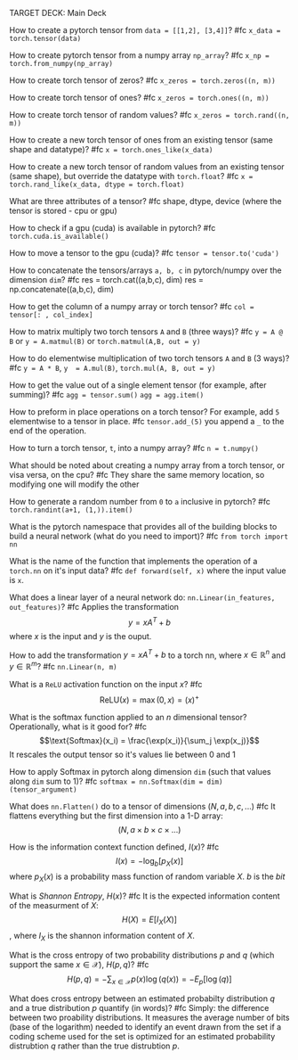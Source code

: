 TARGET DECK: Main Deck

How to create a pytorch tensor from `data = [[1,2], [3,4]]`? #fc 
`x_data = torch.tensor(data)`
<!--ID: 1623065153784-->


How to create pytorch tensor from a numpy array `np_array`? #fc 
`x_np = torch.from_numpy(np_array)`
<!--ID: 1623065153822-->

How to create torch tensor of zeros? #fc 
`x_zeros = torch.zeros((n, m))`
<!--ID: 1623065470056-->


How to create torch tensor of ones? #fc 
`x_zeros = torch.ones((n, m))`
<!--ID: 1623065470113-->


How to create torch tensor of random values? #fc 
`x_zeros = torch.rand((n, m))`
<!--ID: 1623065470116-->


How to create a new torch tensor of ones from an existing tensor (same shape and datatype)? #fc
`x = torch.ones_like(x_data)`
<!--ID: 1623065470119-->


How to create a new torch tensor of random values from an existing tensor (same shape), but override the datatype with `torch.float`? #fc
`x = torch.rand_like(x_data, dtype = torch.float)`
<!--ID: 1623065470122-->

What are three attributes of a tensor? #fc 
shape, dtype, device (where the tensor is stored - cpu or gpu)
<!--ID: 1623066260331-->


How to check if a gpu (cuda) is available in pytorch? #fc 
`torch.cuda.is_available()`
<!--ID: 1623066260364-->


How to move a tensor to the gpu (cuda)? #fc 
`tensor = tensor.to('cuda')`
<!--ID: 1623066260369-->


How to concatenate the tensors/arrays `a, b, c` in pytorch/numpy over the dimension `dim`? #fc 
res = torch.cat((a,b,c), dim)
res = np.concatenate((a,b,c), dim)
<!--ID: 1623066260375-->

How to get the column of a numpy array or torch tensor? #fc 
`col = tensor[: , col_index]`
<!--ID: 1623066544756-->


How to matrix multiply two torch tensors `A` and `B` (three ways)? #fc
`y = A @ B` or `y = A.matmul(B)` or `torch.matmul(A,B, out = y)`
<!--ID: 1623066544764-->


How to do elementwise multiplication of two torch tensors `A` and `B` (3 ways)? #fc 
`y = A * B`, `y  = A.mul(B)`, `torch.mul(A, B, out = y)` 
<!--ID: 1623066544767-->


How to get the value out of a single element tensor (for example, after summing)? #fc 
`agg = tensor.sum()`
`agg = agg.item()`
<!--ID: 1623066655534-->

How to preform in place operations on a torch tensor? For example, add `5` elementwise to a tensor in place. #fc 
`tensor.add_(5)`
you append a `_` to the end of the operation.
<!--ID: 1623067213535-->


How to turn a torch tensor, `t`, into a numpy array? #fc 
`n = t.numpy()`
<!--ID: 1623067213577-->


What should be noted about creating a numpy array from a torch tensor, or visa versa, on the cpu? #fc
They share the same memory location, so modifying one will modify the other
<!--ID: 1623067213580-->


How to generate a random number from `0` to `a` inclusive in pytorch? #fc 
`torch.randint(a+1, (1,)).item()`
<!--ID: 1623067213583-->

What is the pytorch namespace that provides all of the building blocks to build a neural network (what do you need to import)? #fc 
`from torch import nn`
<!--ID: 1623068062856-->


What is the name of the function that implements the operation of a `torch.nn` on it's input data? #fc 
`def forward(self, x)` where the input value is `x`. 
<!--ID: 1623068062889-->


What does a linear layer of a neural network do: `nn.Linear(in_features, out_features)`? #fc 
Applies the transformation
$$y = xA^T + b$$ where $x$ is the input and $y$ is the ouput.
<!--ID: 1623068062892-->


How to add the transformation $y = xA^T + b$ to a torch nn, where $x \in \mathbb R^n$ and $y \in \mathbb R^m$? #fc 
`nn.Linear(n, m)`
<!--ID: 1623068062895-->

What is a `ReLU` activation function on the input $x$? #fc 
$$\text{ReLU}(x) = \max(0, x) = (x)^+$$
<!--ID: 1623068799656-->


What is the softmax function applied to an $n$ dimensional tensor? Operationally, what is it good for? #fc 
$$\text{Softmax}(x_i) = \frac{\exp(x_i)}{\sum_j \exp(x_j)}$$
It rescales the output tensor so it's values lie between $0$ and $1$
<!--ID: 1623068799668-->

How to apply Softmax in pytorch along dimension `dim` (such that values along `dim` sum to 1)? #fc 
`softmax = nn.Softmax(dim = dim)(tensor_argument)`
<!--ID: 1623068946181-->


What does `nn.Flatten()` do to a tensor of dimensions $(N, a, b, c, ...)$ #fc 
It flattens everything but the first dimension into a 1-D array:
$$(N, a\times b \times c \times ...)$$
<!--ID: 1623068799671-->

How is the information context function defined, $I(x)$? #fc 
$$I(x) = -\log_b [p_X(x)]$$
where $p_X(x)$ is a probability mass function of random variable $X$. $b$ is the *bit*
<!--ID: 1623070844407-->


What is *Shannon Entropy*, $H(x)$? #fc 
It is the expected information content of the measurment of $X$:
$$H(X) = E[I_X(X)]$$, where $I_X$ is the shannon information content of $X$. 
<!--ID: 1623070844445-->


What is the cross entropy of two probability distributions $p$ and $q$ (which support the same $x \in \mathcal X$), $H(p, q)$? #fc 
$$H(p, q) = - \sum_{x \in \mathcal X} p(x)\log(q(x)) = - E_p[\log(q)] $$
<!--ID: 1623070844450-->


What does cross entropy between an estimated probabilty distribution $q$ and a true distribution $p$ quantify (in words)? #fc 
Simply: the difference between two proability distributions.
It measures the average number of bits (base of the logarithm) needed to identify an event drawn from the set if a coding scheme used for the set is optimized for an estimated probability distrubtion $q$ rather than the true distrubtion $p$.
<!--ID: 1623070844454-->
